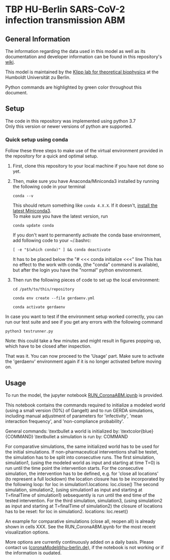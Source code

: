 # TBP HU-Berlin SARS-CoV-2 infection transmission ABM

## General Information
The information regarding the data used in this model as well as its documentation and developer information can be found in this repository's [wiki](https://ford.biologie.hu-berlin.de/jwodke/corona_model/-/wikis/home).

This model is maintained by the [Klipp lab for theoretical biophysics](https://rumo.biologie.hu-berlin.de/tbp/index.php/en/) at the Humboldt Universität zu Berlin.

Python commands are highlighted by green color throughout this document.

## Setup
The code in this repository was implemented using python 3.7 \
Only this version or newer versions of python are supported.

### Quick setup using conda
Follow these three steps to make use of the virtual environment provided in the repository for a quick and optimal setup.
1. First, clone this repository to your local machine if you have not done so yet.

2. Then, make sure you have Anaconda/Miniconda3 installed by running the following code in your terminal
    ```
    conda --v
    ```
    This should return something like `conda 4.X.X`. If it doesn't, [install the latest Miniconda3](https://docs.conda.io/en/latest/miniconda.html). \
    To make sure you have the latest version, run
    ```
    conda update conda
    ```
    If you don't want to permanently activate the conda base environment, add following code to your ~/.bashrc:
    ```
    [ -e "$(which conda)" ] && conda deactivate
    ```
    It has to be placed below the "# <<< conda initialize <<<" line
    This has no effect to the work with conda, (the "conda" command is available), but after the login you have the "normal" python environment.

3. Then run the following pieces of code to set up the local environment:
    ```
    cd /path/to/this/repository
    ```
    ```
    conda env create --file gerdaenv.yml
    ```
    ```
    conda activate gerdaenv
    ```

In case you want to test if the environment setup worked correctly, you can run our test suite and see if you get any errors with the following command 
```
python3 testrunner.py
```
Note: this could take a few minutes and might result in figures popping up, which have to be closed after inspection.

That was it. You can now proceed to the 'Usage' part. Make sure to activate the 'gerdaenv' environment again if it is no longer activated before moving on.


## Usage
To run the model, the jupyter notebook [RUN_CoronaABM.ipynb](https://ford.biologie.hu-berlin.de/jwodke/corona_model/-/blob/development/RUN_CoronaABM.ipynb) is provided.

This notebook contains the commands required to initialize a modeled world (using a small version (10%) of Gangelt) and to run GERDA simulations, including manual adjustment of parameters for 'infectivity', 'mean interaction frequency', and 'non-compliance probability'.

General commands:
\textbullet a world is initialized by:
\textcolor{blue}{COMMAND}
\textbullet a simulation is run by:
COMMAND

For comparative simulations, the same initialized world has to be used for the initial simulations. If non-pharmaceutical interventions shall be testet, the simulation has to be split into consecutive runs. The first simulation, simulation1, (using the modeled world as input and starting at time T=0) is run until the time point the intervention starts. For the consecutive simulation, the intervention has to be defined, e.g. for 'close all locations' (to represent a full lockdown) the location closure has to be incorporated by the following loop:
for loc in simulation1.locations:
    loc.close()
The second simulation, simulation2, (using simulation1 as input and starting at T=finalTime of simulation1) sebsequently is run until the end time of the tested intervention. For the third simulation, simulation3, (using simulation2 as input and starting at T=finalTime of simulation2) the closure of locations has to be reset:
for loc in simulation2. locations:
    loc.reset()

An example for comparative simulations (close all, reopen all) is already shown in cells XXX.
See the RUN_CoronaABM.ipynb for the most recent visualization options.

More options are currently continuously added on a daily basis. Please contact us (coronaModel@hu-berlin.de), if the notebook is not working or if the information is oudated.
